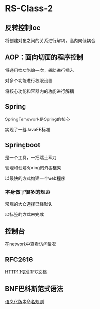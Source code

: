# RS-Class-2

## 反转控制Ioc

将创建对象之间的关系进行解耦，高内聚低耦合

## AOP：面向切面的程序控制

将通用性功能编一次，辅助进行插入

对多个功能进行权限设置

将核心功能和容器内的功能进行解耦

## Spring

SpringFamework是Spring的核心

实现了一组JavaEE标准

## Springboot

是一个工具，一把瑞士军刀

管理和创建Spring的外围框架

以最快的方式构建一个web程序

### 本身做了很多的规范

常规的大众选择已经默认

以标签的方式来完成

## 控制台

在network中查看访问情况

## RFC2616

[HTTP1.1便准RFC文档](https://www.rfc-editor.org/rfc/rfc2616)

## BNF巴科斯范式语法

[语义化版本命名规则](https://semver.org/lang/zh-CN/#%E8%AF%AD%E4%B9%89%E5%8C%96%E7%89%88%E6%9C%AC-200)